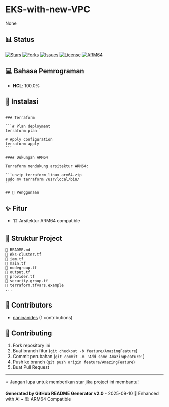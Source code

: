 # EKS-with-new-VPC

None

## 📊 Status

[![Stars](https://img.shields.io/github/stars/naninanides/EKS-with-new-VPC?style=social)](https://github.com/naninanides/EKS-with-new-VPC)
[![Forks](https://img.shields.io/github/forks/naninanides/EKS-with-new-VPC?style=social)](https://github.com/naninanides/EKS-with-new-VPC/fork)
[![Issues](https://img.shields.io/github/issues/naninanides/EKS-with-new-VPC)](https://github.com/naninanides/EKS-with-new-VPC/issues)
[![License](https://img.shields.io/github/license/naninanides/EKS-with-new-VPC)](https://github.com/naninanides/EKS-with-new-VPC/blob/main/LICENSE)
[![ARM64](https://img.shields.io/badge/ARM64-Supported-green)](https://github.com/naninanides/EKS-with-new-VPC)

## 💻 Bahasa Pemrograman

- **HCL**: 100.0%

## 🚀 Instalasi

``````

### Terraform

```# Plan deployment
terraform plan

# Apply configuration
terraform apply
```

#### Dukungan ARM64

Terraform mendukung arsitektur ARM64:

```unzip terraform_linux_arm64.zip
sudo mv terraform /usr/local/bin/
```

## 📖 Penggunaan

``````

## ✨ Fitur

- 🏗️ Arsitektur ARM64 compatible

## 📁 Struktur Project

```📄 .gitignore
📄 README.md
📄 eks-cluster.tf
📄 iam.tf
📄 main.tf
📄 nodegroup.tf
📄 output.tf
📄 provider.tf
📄 security-group.tf
📄 terraform.tfvars.example
...
```

## 👥 Contributors

- [naninanides](https://github.com/naninanides) (1 contributions)

## 🤝 Contributing

1. Fork repository ini
2. Buat branch fitur (`git checkout -b feature/AmazingFeature`)
3. Commit perubahan (`git commit -m 'Add some AmazingFeature'`)
4. Push ke branch (`git push origin feature/AmazingFeature`)
5. Buat Pull Request

---

⭐ Jangan lupa untuk memberikan star jika project ini membantu!

**Generated by GitHub README Generator v2.0** - 2025-09-10
🤖 Enhanced with AI • 🏗️ ARM64 Compatible

